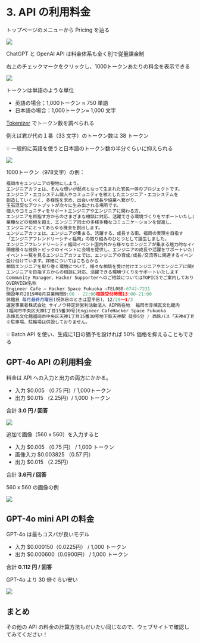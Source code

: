 # 3. API の利用料金

トップページのメニューから Pricing を辿る

![](image/pricing.png)

ChatGPT と OpenAI API は料金体系も全く別で従量課金制

右上のチェックマークをクリックし、1000トークンあたりの料金を表示できる

![](image/1k-tokens.png)

トークンは単語のような単位

- 英語の場合；1,000トークン $\approx$ 750 単語
- 日本語の場合：1,000トークン$\approx$ 1,000 文字

[Tokenizer](https://platform.openai.com/tokenizer) でトークン数を調べられる

例えば君が代の１番（33 文字）のトークン数は 38 トークン

💡 一般的に英語を使うと日本語のトークン数の半分ぐらいに抑えられる

![](image/tokenizer.png)

1000トークン（978文字）の例：

```jsx
福岡市をエンジニアの聖地にしよう。
エンジニアカフェは、そんな想いが起点となって生まれた官民一体のプロジェクトです。
エンジニア・エコシステム個人やコミュニティを核としたエンジニア・エコシステムを
創造していくべく、多様性を求め、出会いが成長や協業へ繋がり、
玉石混交なアウトプットが次々に生み出される場所です。
個人やコミュニティをサポートエンジニアやエンジニアに関わる方、
エンジニアを目指す方からのさまざまな相談に対応、活躍できる環境づくりをサポートいたします。
業種などの垣根を超え、エンジニア同士の多様多種なコミュニケーションを促進し、
エンジニアにとってあらゆる機会を創出します。
エンジニアカフェは、エンジニアが集まる、活躍する、成長する街、福岡の実現を目指す
「エンジニアフレンドリーシティ福岡」の取り組みのひとつとして誕生しました。
エンジニアフレンドリーシティ福岡イベント国内外から様々なエンジニアが集まる魅力的なイベントを
開催様々な技術トピックのイベントに会場を提供し、エンジニアの成長や活躍をサポートいたします。
イベント一覧を見るエンジニアカフェでは、エンジニアの育成/成長/交流等に関連するイベント企画を
受け付けています。詳細についてはこちらから
相談エンジニアを取り巻く環境について、様々な相談を受け付けエンジニアやエンジニアに関わる方、
エンジニアを目指す方からの相談に対応、活躍できる環境づくりをサポートいたします
Community Manager、Hacker Supporterへのご相談についてはTOPICSでご案内しております。
OVERVIEW名称	
Engineer Cafe ‒ Hacker Space Fukuoka ‒TEL080-6742-7231
開設年月2019年8月営業時間9:00 - 22:00相談受付時間13:00-21:00
休館日	毎月最終月曜日(祝休日のときは翌平日)、12/29〜1/3
運営事業者株式会社 サイノウ特定非営利活動法人 AIP所在地	福岡市赤煉瓦文化館内
(福岡市中央区天神1丁目15番30号)Engineer CafeHacker Space Fukuoka
赤煉瓦文化館福岡市中央区天神1丁目15番30号地下鉄天神駅 徒歩5分 / 西鉄バス「天神4丁目」
※駐車場、駐輪場は併設しておりません。
```

💡 Batch API を使い、生成に1日の猶予を設ければ 50% 価格を抑えることもできる

## GPT-4o API の利用料金

料金は API への入力と出力の両方にかかる。

- 入力 $0.005 （0.75 円）/ 1,000トークン
- 出力 $0.015 （2.25円）/ 1,000 トークン

合計 **3.0 円 / 回答**

![](image/gpt4o-pricing.png)


追加で画像（560 x 560）を入力すると

- 入力 $0.005 （0.75 円） / 1,000 トークン
- 画像入力 $0.003825 （0.57 円）
- 出力 $0.015 （2.25円）

合計 **3.6円 / 回答**

560 x 560 の画像の例

![](image/560x560.jpg)

## GPT-4o mini API の料金

GPT-4o は最もコスパが良いモデル

- 入力 $0.000150（0.0225円） / 1,000 トークン
- 出力 $0.000600（0.0900円） / 1,000 トークン

合計 **0.112 円 / 回答**

GPT-4o より 30 倍ぐらい安い

![](image/gpt4o-mini-pricing.png)

## まとめ

その他の API の料金の計算方法もだいたい同じなので、ウェブサイトで確認してみてください！